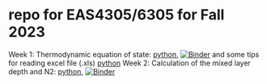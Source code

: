 # repo for EAS4305/6305 for Fall 2023

Week 1: Thermodynamic equation of state: [python](https://github.com/takaito1/easX305_F2023/blob/main/week1/example_gsw.ipynb), [![Binder](https://mybinder.org/badge_logo.svg)](https://mybinder.org/v2/gh/takaito1/easX305_F2023/HEAD?labpath=week1%2Fexample_gsw.ipynb) and some tips for reading excel file (.xls) [python](https://github.com/takaito1/easX305_F2023/blob/main/week1/read_excel_from_BATS.ipynb)
Week 2: Calculation of the mixed layer depth and N2: [python](https://github.com/takaito1/easX305_F2023/blob/main/week2/calc_MLD.ipynb), [![Binder](https://mybinder.org/badge_logo.svg)](https://mybinder.org/v2/gh/takaito1/easX305_F2023/HEAD?labpath=week2%2calc_MLD.ipynb) 
